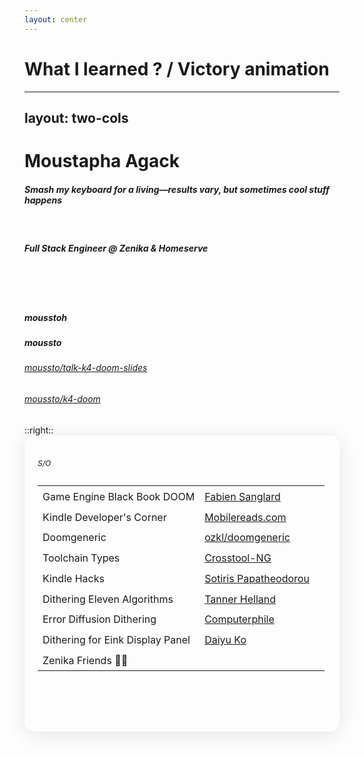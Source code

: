 ```yaml
---
layout: center
---
```

# What I learned ? / Victory animation


---
layout: two-cols
---

# <div class="doom-gradient">Moustapha Agack</div>
<div class="flex flex-col h-full">

<div class="w-4/5 h-3/4">

##### Smash my keyboard for a living—results vary, but sometimes cool stuff happens

<br/>

##### Full Stack Engineer @ Zenika & Homeserve

<br/>
<br/>
<br/>


##### <logos-twitter class="social-icon"/> mousstoh
##### <logos-bluesky class="social-icon"/> moussto

</div>



<div class="sources justify-self-end">

###### <streamline-computer-screen-1-screen-device-electronics-monitor-diplay-computer class="source-icon"/>[moussto/talk-k4-doom-slides](https://github.com/Moussto/talk-k4-doom-slides/)
###### <streamline-programming-script-file-code-1-code-files-angle-programming-file-bracket class="source-icon"/>[moussto/k4-doom](https://github.com/Moussto/k4-doom)
</div>

</div>
::right::

<div class="thanks" w-full h-full>

######  S/O <streamline-hearts-symbol />

|                                   |                                                                                                                                      |                                                                                 |
|-----------------------------------|--------------------------------------------------------------------------------------------------------------------------------------|---------------------------------------------------------------------------------|
| Game Engine Black Book DOOM       | [Fabien Sanglard](https://fabiensanglard.net/gebbdoom/)                                                                              | <streamline-interface-content-book-content-books-book-close/>                   |
| Kindle Developer's Corner         | [Mobilereads.com](https://www.mobileread.com/forums/forumdisplay.php?f=150)                                                          | <streamline-interface-layout-2-column-header-layout-layouts-masthead-sidebar/>  |
| Doomgeneric                       | [ozkl/doomgeneric](https://github.com/ozkl/doomgeneric)                                                                              | <streamline-code-monitor-1 />                                                   |
| Toolchain Types                   | [Crosstool-NG](https://crosstool-ng.github.io/docs/toolchain-types/)                                                                 | <streamline-interface-file-text-text-common-file />                             |
| Kindle Hacks                      | [Sotiris Papatheodorou](https://git.sr.ht/~sotirisp/kindle-hacks)                                                                    | <streamline-code-monitor-1 />                                                   |
| Dithering Eleven Algorithms       | [Tanner Helland](https://tannerhelland.com/2012/12/28/dithering-eleven-algorithms-source-code.html)                                  | <streamline-interface-file-text-text-common-file />                             |
| Error Diffusion Dithering         | [Computerphile](https://www.youtube.com/watch?v=ico4fJfohMQ)                                                                         | <streamline-computer-logo-youtube-youtube-clip-social-video/>                   |
| Dithering  for Eink Display Panel | [Daiyu Ko](https://community.nxp.com/t5/i-MX-Processors-Knowledge-Base/Dithering-Implementation-for-Eink-Display-Panel/ta-p/1100219) | <streamline-interface-layout-2-column-header-layout-layouts-masthead-sidebar/>  |
| Zenika Friends 🙏🏽               |                                                                                                                                      |                                                                                 |

<br/>
<br/>
<br/>
<br/>


<div class="justify-self-end">
    <PoweredBySlidev class="slidev-thanks"/>
</div>

</div>



<style>
.source-icon {
    height: 13px;
    width: 13px;
    margin-right: 10px;
}

.social-icon {
    height: 20px;
    width: 20px;
    margin-right: 10px;
}

.thanks {
    font-size: 12px;
    border-radius: 16px;
    box-shadow: 0 4px 30px rgba(0, 0, 0, 0.1);
    backdrop-filter: blur(4.7px);
    -webkit-backdrop-filter: blur(4.7px);
    border: 1px solid rgba(255, 255, 255, 0.3);
    padding: 20px;
}




td {
    padding-top: 0.4rem;
    padding-bottom: 0.4rem;
}

</style>
